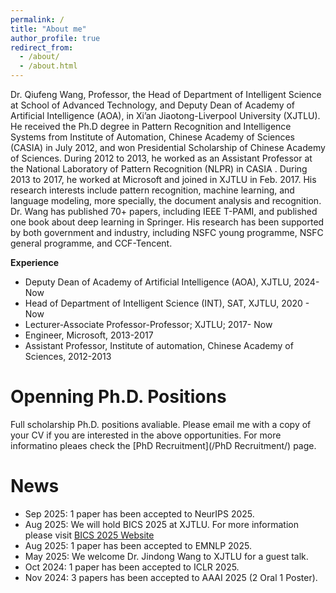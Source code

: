 ```yaml
---
permalink: /
title: "About me"
author_profile: true
redirect_from: 
  - /about/
  - /about.html
---
```


Dr. Qiufeng Wang, Professor, the Head of Department of Intelligent Science at School of Advanced Technology, and Deputy Dean of Academy of Artificial Intelligence (AOA), in Xi’an Jiaotong-Liverpool University (XJTLU). 
He received the Ph.D degree in Pattern Recognition and Intelligence Systems from Institute of Automation, Chinese Academy of Sciences (CASIA) in July 2012, and won Presidential Scholarship of Chinese Academy of Sciences.
During 2012 to 2013, he worked as an Assistant Professor at the National Laboratory of Pattern Recognition (NLPR) in CASIA . 
During 2013 to 2017, he worked at Microsoft and joined in XJTLU in Feb. 2017. 
His research interests include pattern recognition, machine learning, and language modeling, more specially, the document analysis and recognition. 
Dr. Wang has published 70+ papers, including IEEE T-PAMI, and published one book about deep learning in Springer. 
His research has been supported by both government and industry, including NSFC young programme, NSFC general programme, and CCF-Tencent.

**Experience**

* Deputy Dean of Academy of Artificial Intelligence (AOA), XJTLU, 2024-Now
* Head of Department of Intelligent Science (INT), SAT, XJTLU, 2020 - Now
* Lecturer-Associate Professor-Professor;  XJTLU; 2017- Now
* Engineer, Microsoft, 2013-2017
* Assistant Professor, Institute of automation, Chinese Academy of Sciences, 2012-2013


Openning Ph.D. Positions
=====
Full scholarship Ph.D. positions avaliable. Please email me with a copy of your CV if you are interested in the above opportunities. For more informatino pleaes check the [PhD Recruitment](/PhD Recruitment/) page.


News
======
* Sep 2025: 1 paper has been accepted to NeurIPS 2025.
* Aug 2025: We will hold BICS 2025 at XJTLU. For more information please visit [BICS 2025 Website](https://bics-ai.org)
* Aug 2025: 1 paper has been accepted to EMNLP 2025.
* May 2025: We welcome Dr. Jindong Wang to XJTLU for a guest talk.
* Oct 2024: 1 paper has been accepted to ICLR 2025.
* Nov 2024: 3 papers has been accepted to AAAI 2025 (2 Oral 1 Poster).
